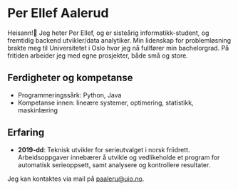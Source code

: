 # Per Ellef Aalerud
Heisann!👋 Jeg heter Per Ellef, og er sisteårig informatikk-student, og fremtidig backend utvikler/data analytiker. Min lidenskap for problemløsning brakte meg til Universitetet i Oslo hvor jeg nå fullfører min bachelorgrad. På fritiden arbeider jeg med egne prosjekter, både små og store.
## Ferdigheter og kompetanse
- Programmeringssårk: Python, Java
- Kompetanse innen: lineære systemer, optimering, statistikk, maskinlæring
## Erfaring
- <b>2019-dd</b>: Teknisk utvikler for serieutvalget i norsk friidrett. Arbeidsoppgaver innebærer å utvikle og vedlikeholde et program for automatisk serieoppsett, samt analysere og kontrollere resultater.

Jeg kan kontaktes via mail på paaleru@uio.no.
